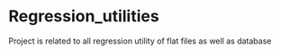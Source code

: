 # Regression_utilities
Project is related to all regression utility of flat files as well as database 
